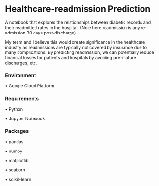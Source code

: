 <h1> Healthcare-readmission Prediction </h1>
A notebook that explores the relationships between diabetic records and their readmitted rates in the hospital. (Note here readmission is any re-admission 30 days post-discharge). 

My team and I believe this would create significance in the healthcare industry as readmissions are typically not covered by insurance due to many complications. By predicting readmission, we can potentially reduce financial losses for patients and hospitals by avoiding pre-mature discharges, etc. 

<h3> Environment </h3>
  • Google Cloud Platform

<h3> Requirements </h3>
  <p>• Python</p>
  <p>• Jupyter Notebook</p>

<h3> Packages </h3>
  <p> • pandas</p>
  <p> • numpy</p>
  <p> • matplotlib</p>
  <p> • seaborn</p>
  <p> • scikit-learn</p>
